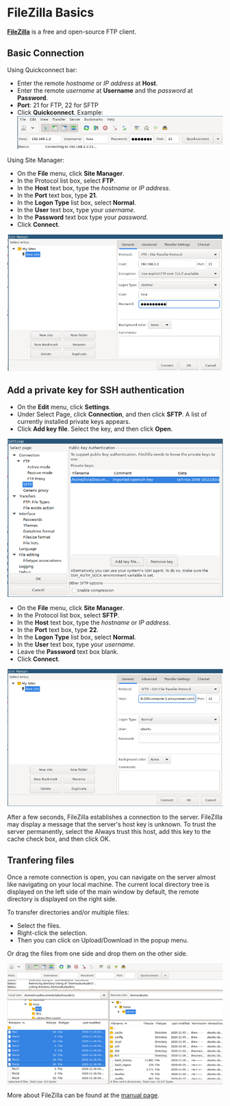 # FileZilla Basics

**[FileZilla](https://filezilla-project.org/)** is a free and open-source FTP client.

## Basic Connection
Using Quickconnect bar:
- Enter the remote *hostname* or *IP address* at **Host**.
- Enter the remote *username* at **Username** and the *password* at **Password**.
- **Port**: 21 for FTP, 22 for SFTP
- Click **Quickconnect**. Example:
![FileZilla Quickconnect](../img/filezilla-quickconnect.png)

Using Site Manager:
- On the **File** menu, click **Site Manager**.
- In the Protocol list box, select **FTP**.
- In the **Host** text box, type the *hostname* or *IP address*.
- In the **Port** text box, type **21**.
- In the **Logon Type** list box, select **Normal**.
- In the **User** text box, type your *username*.
- In the **Password** text box type your *password*.
- Click **Connect**.

![FileZilla Site Manager](../img/filezilla-site-manager.png)

## Add a private key for SSH authentication
- On the **Edit** menu, click **Settings**.
- Under Select Page, click **Connection**, and then click **SFTP**. A list of currently installed private keys appears.
- Click **Add key file**. Select the key, and then click **Open**.

![FileZilla PublicKey](../img/filezilla-publickey.png)

- On the **File** menu, click **Site Manager**.
- In the Protocol list box, select **SFTP**.
- In the **Host** text box, type the *hostname* or *IP address*.
- In the **Port** text box, type **22**.
- In the **Logon Type** list box, select **Normal**.
- In the **User** text box, type your *username*.
- Leave the **Password** text box blank.
- Click **Connect**.

![FileZilla Site Manager](../img/filezilla-site-manager-sftp.png)

After a few seconds, FileZilla establishes a connection to the server.
FileZilla may display a message that the server's host key is unknown. To trust the server permanently, select the Always trust this host, add this key to the cache check box, and then click OK.

## Tranfering files
Once a remote connection is open, you can navigate on the server almost like navigating on your local machine. The current local directory tree is displayed on the left side of the main window by default, the remote directory is displayed on the right side.

To transfer directories and/or multiple files:
- Select the files.
- Right-click the selection.
- Then you can click on Upload/Download in the popup menu.

Or drag the files from one side and drop them on the other side.

![FileZilla transfer file](../img/filezilla-transfer.png)

More about FileZilla can be found at the [manual page](https://wiki.filezilla-project.org/Documentation).
